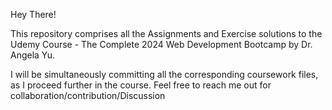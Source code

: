 Hey There!

This repository comprises all the Assignments and Exercise solutions to the Udemy Course - The Complete 2024 Web Development Bootcamp by Dr. Angela Yu.

I will be simultaneously committing all the corresponding coursework files, as I proceed further in the course. Feel free to reach me out for collaboration/contribution/Discussion 
